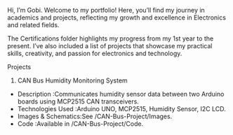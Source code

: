 Hi, I’m Gobi. Welcome to my portfolio!
Here, you’ll find my journey in academics and projects, reflecting my growth and excellence in Electronics and related fields.

The Certifications folder highlights my progress from my 1st year to the present.
I’ve also included a list of projects that showcase my practical skills, creativity, and passion for electronics and technology.

Projects

1. CAN Bus Humidity Monitoring System

- Description :Communicates humidity sensor data between two Arduino boards using MCP2515 CAN transceivers.
- Technologies Used :Arduino UNO, MCP2515, Humidity Sensor, I2C LCD.
- Images & Schematics:See /CAN-Bus-Project/Images.
- Code :Available in /CAN-Bus-Project/Code.

